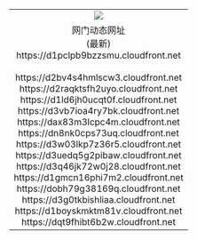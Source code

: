 ﻿<table>
  <tr></tr>
  <tr><td colspan=2 align=center><img src="https://d1pclpb9bzzsmu.cloudfront.net/Up/oGate.jpg" /></td></tr>
  <tr><td colspan=2 align=center>网门动态网址<br/>(最新)
<br>https://d1pclpb9bzzsmu.cloudfront.net
<br/>
<br>https://d2bv4s4hmlscw3.cloudfront.net
<br>https://d2raqktsfh2uyo.cloudfront.net
<br>https://d1ld6jh0ucqt0f.cloudfront.net
<br>https://d3vb7ioa4ry7bk.cloudfront.net
<br>https://dax83m3lcpc4m.cloudfront.net
<br>https://dn8nk0cps73uq.cloudfront.net
<br>https://d3w03lkp7z36r5.cloudfront.net
<br>https://d3uedq5g2pibaw.cloudfront.net
<br>https://d3q46jk72w0j28.cloudfront.net
<br>https://d1gmcn16phi7m2.cloudfront.net
<br>https://dobh79g38169q.cloudfront.net
<br>https://d3g0tkbishliaa.cloudfront.net
<br>https://d1boyskmktm81v.cloudfront.net
<br>https://dqt9fhibt6b2w.cloudfront.net
    </td>
  </tr>
</table>
